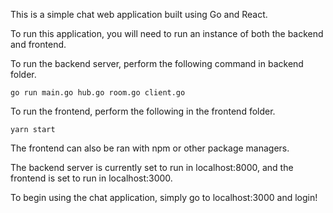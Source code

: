 This is a simple chat web application built using Go and React.

To run this application, you will need to run an instance of both the backend and frontend.

To run the backend server, perform the following command in backend folder.

```
go run main.go hub.go room.go client.go
```

To run the frontend, perform the following in the frontend folder.

```
yarn start
```

The frontend can also be ran with npm or other package managers.

The backend server is currently set to run in localhost:8000, and the frontend is set to run in localhost:3000.

To begin using the chat application, simply go to localhost:3000 and login!